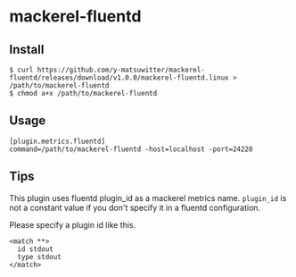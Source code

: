 # mackerel-fluentd

Install
-----

```
$ curl https://github.com/y-matsuwitter/mackerel-fluentd/releases/download/v1.0.0/mackerel-fluentd.linux > /path/to/mackerel-fluentd
$ chmod a+x /path/to/mackerel-fluentd
```

Usage
----

```
[plugin.metrics.fluentd]
command=/path/to/mackerel-fluentd -host=localhost -port=24220
```

Tips
----
This plugin uses fluentd plugin_id as a mackerel metrics name.
`plugin_id` is not a constant value if you don't specify it in a fluentd configuration.

Please specify a plugin id like this.

```
<match **>
  id stdout
  type stdout
</match>
```
